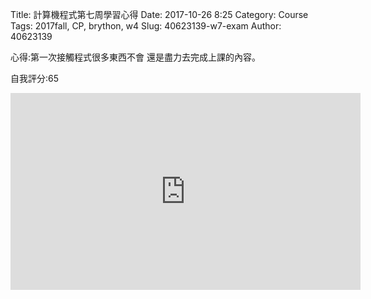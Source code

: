 Title: 計算機程式第七周學習心得
Date: 2017-10-26 8:25
Category: Course
Tags: 2017fall, CP, brython, w4
Slug: 40623139-w7-exam
Author: 40623139

<!-- PELICAN_END_SUMMARY -->
心得:第一次接觸程式很多東西不會
還是盡力去完成上課的內容。

自我評分:65

<iframe width="560" height="315" src="https://www.youtube.com/embed/1kcEsC1ac0k" frameborder="0" gesture="media" allowfullscreen></iframe>
